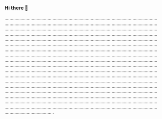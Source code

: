 ### Hi there 👋

................................................................................................................................................................................................................................................................................................................................................................................................................................................................................................................................................................................................................................................................................................................................................................................................................................................................................................................................................................................................................................................................................................................................................................................................................................................................................................................................................................................................................................................................................................................................................................................................................................................................................................................................................................................................................................................................................................................................................................................................................................................................................................................................................................................................................................................................................................................................................................